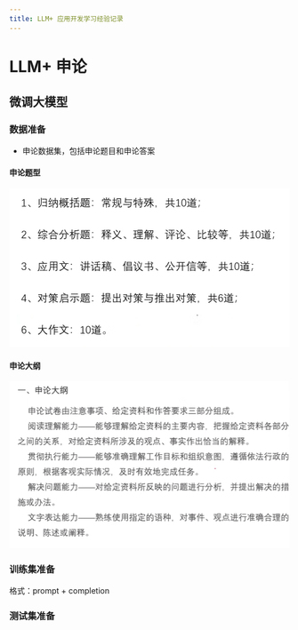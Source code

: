 ```yaml
---
title: LLM+ 应用开发学习经验记录
---
```

# LLM+ 申论
## 微调大模型
### 数据准备
- 申论数据集，包括申论题目和申论答案
#### 申论题型
![alt text](image-399.png)
#### 申论大纲
![alt text](image-400.png)
### 训练集准备
格式：prompt + completion
### 测试集准备